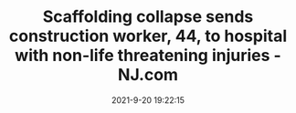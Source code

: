 ---
"title": "Scaffolding collapse sends construction worker, 44, to hospital with non-life threatening injuries - NJ.com"
"date": "2021-9-20 19:22:15"
"feed_name": "GOOGLENEWSCONSTRUCTION"
"feed_website": "https://news.google.com/search?q=construction%2Bincident&hl=en-US&gl=US&ceid=US:en"
"feed_rss": "https://news.google.com/rss/search?q=construction%2Bincident&hl=en-US&gl=US&ceid=US:en"
"link": "https://www.nj.com/hudson/2021/09/scaffolding-collapse-sends-man-44-to-hospital-with-non-life-threatening-injuries.html"
"file": "_posts/2021-1-1-8d7c5fe7112bef12f24a7daa361e26a487268f46.md"
"accident": "1"
"drilling": "0"
"dead": "0"
"injured": "1"
"where": "construction site"
---